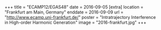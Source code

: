 +++
title = "ECAMP12/EGAS48"
date = 2016-09-05
[extra]
location = "Frankfurt am Main, Germany"
enddate = 2016-09-09
url = "http://www.ecamp.uni-frankfurt.de/"
poster = "Intratrajectory Interference in High-order Harmonic Generation"
image = "2016-frankfurt.jpg"
+++
